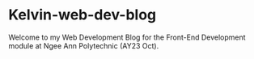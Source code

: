 # Kelvin-web-dev-blog
Welcome to my Web Development Blog for the Front-End Development module at Ngee Ann Polytechnic (AY23 Oct).
